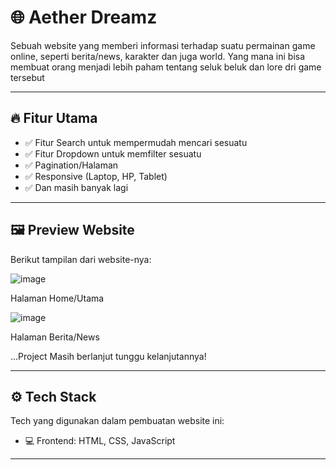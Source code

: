 # 🌐 Aether Dreamz

Sebuah website yang memberi informasi terhadap suatu permainan game online, seperti berita/news, karakter dan juga world. Yang mana ini bisa membuat orang menjadi lebih paham tentang seluk beluk dan lore dri game tersebut

---

## 🔥 Fitur Utama

- ✅ Fitur Search untuk mempermudah mencari sesuatu
- ✅ Fitur Dropdown untuk memfilter sesuatu
- ✅ Pagination/Halaman
- ✅ Responsive (Laptop, HP, Tablet)
- ✅ Dan masih banyak lagi

---

## 🖼️ Preview Website

Berikut tampilan dari website-nya:

![image](https://github.com/user-attachments/assets/7d95e094-5ee6-44db-b80c-57eeff904240)

Halaman Home/Utama

![image](https://github.com/user-attachments/assets/c73eabcc-1fd5-4ec5-ace4-ebd055f312c3)

Halaman Berita/News

...Project Masih berlanjut tunggu kelanjutannya!

---

## ⚙️ Tech Stack

Tech yang digunakan dalam pembuatan website ini:

- 💻 Frontend: HTML, CSS, JavaScript

---
